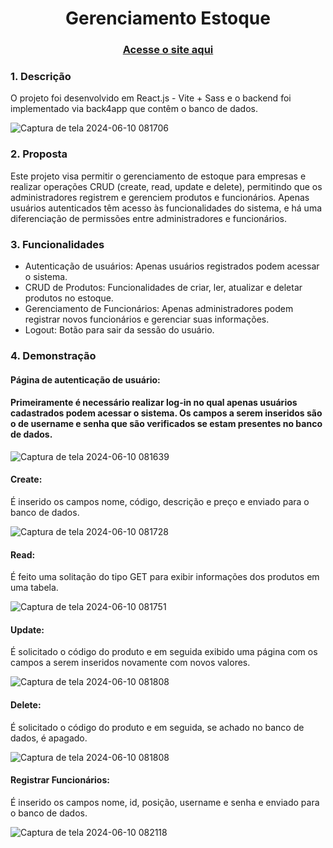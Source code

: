 <h1 align="center">Gerenciamento Estoque</h1>

<div align="center">
  <h3> 
    <a href="https://gerenciamento-estoque.vercel.app">
      Acesse o site aqui
    </a>
  </h3>
</div>
<h3>1. Descrição</h3>
<p>O projeto foi desenvolvido em React.js - Vite + Sass e o backend foi implementado via back4app que contêm o banco de dados.</p>

![Captura de tela 2024-06-10 081706](https://github.com/marcelopetroni/Gerenciamento-estoque/assets/105806830/dad8052a-b63c-4e6f-933e-b15a02d1054e)

<h3>2. Proposta</h3>
<p>Este projeto visa permitir o gerenciamento de estoque para empresas e realizar operações CRUD (create, read, update e delete), permitindo que os administradores registrem e gerenciem produtos e funcionários. Apenas usuários autenticados têm acesso às funcionalidades do sistema, e há uma diferenciação de permissões entre administradores e funcionários.</p>

<h3>3. Funcionalidades</h3>
<ul>
  <li>Autenticação de usuários: Apenas usuários registrados podem acessar o sistema.</li>
  <li>CRUD de Produtos: Funcionalidades de criar, ler, atualizar e deletar produtos no estoque.</li>
  <li>Gerenciamento de Funcionários: Apenas administradores podem registrar novos funcionários e gerenciar suas informações.</li>
  <li>Logout: Botão para sair da sessão do usuário.</li>
</ul>
<h3>4. Demonstração</h3>
<h4><b>Página de autenticação de usuário:</b></h4>
<h4>Primeiramente é necessário realizar log-in no qual apenas usuários cadastrados podem acessar o sistema. Os campos a serem inseridos são o de username e senha que são verificados se estam presentes no banco de dados.</h4>

![Captura de tela 2024-06-10 081639](https://github.com/marcelopetroni/Gerenciamento-estoque/assets/105806830/ea18c5e8-256a-4937-a97b-b7159db4daa7)

<h4><b>Create:</b></h4>
<p>É inserido os campos nome, código, descrição e preço e enviado para o banco de dados.</p>

![Captura de tela 2024-06-10 081728](https://github.com/marcelopetroni/Gerenciamento-estoque/assets/105806830/965e7e10-af52-4c4a-9822-f8c8bc11ce32)

<h4><b>Read:</b></h4>
<p>É feito uma solitação do tipo GET para exibir informações dos produtos em uma tabela.</p>

![Captura de tela 2024-06-10 081751](https://github.com/marcelopetroni/Gerenciamento-estoque/assets/105806830/ba5d9128-9191-4a49-b376-949b6bf46074)

<h4><b>Update:</b></h4>
<p>É solicitado o código do produto e em seguida exibido uma página com os campos a serem inseridos novamente com novos valores.</p>

![Captura de tela 2024-06-10 081808](https://github.com/marcelopetroni/Gerenciamento-estoque/assets/105806830/c93f0ce4-a3c4-4a21-8de7-cf65d8b684f5)

<h4><b>Delete:</b></h4>
<p>É solicitado o código do produto e em seguida, se achado no banco de dados, é apagado.</p>

![Captura de tela 2024-06-10 081808](https://github.com/marcelopetroni/Gerenciamento-estoque/assets/105806830/7f216986-9799-40d3-ae56-c4d8384eacf1)

<h4><b>Registrar Funcionários:</b></h4>
<p>É inserido os campos nome, id, posição, username e senha e enviado para o banco de dados.</p>

![Captura de tela 2024-06-10 082118](https://github.com/marcelopetroni/Gerenciamento-estoque/assets/105806830/e1152250-ad84-4d69-a3bb-f94b2df21806)
